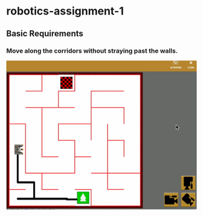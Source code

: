# robotics-assignment-1

##  Basic Requirements

### Move along the corridors without straying past the walls.

![Alt text](basic_gif.gif)

